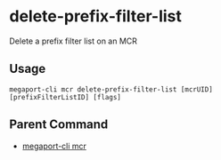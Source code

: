 # delete-prefix-filter-list

Delete a prefix filter list on an MCR



## Usage

```
megaport-cli mcr delete-prefix-filter-list [mcrUID] [prefixFilterListID] [flags]
```



## Parent Command

* [megaport-cli mcr](mcr.md)







